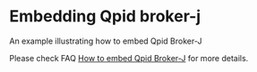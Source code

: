 # Embedding Qpid broker-j
An example illustrating how to embed Qpid Broker-J

Please check FAQ [How to embed Qpid Broker-J](https://cwiki.apache.org/confluence/display/qpid/How+to+embed+Qpid+Broker-J) for more details.